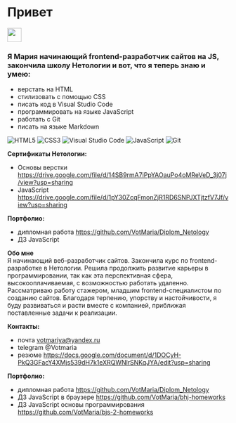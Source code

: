 <h1>Привет</h3>
<img src="https://github.com/blackcater/blackcater/raw/main/images/Hi.gif" height="32"/>  
<h3>Я Мария начинающий frontend-разработчик сайтов на JS, закончила школу Нетологии и вот, что я теперь знаю и умею:</h1>

- верстать на HTML  
- стилизовать с помощью CSS  
- писать код в Visual Studio Code  
- программировать на языке JavaScript  
- работать с Git  
- писать на языке Markdown 

![HTML5](https://img.shields.io/badge/html5-%23E34F26.svg?style=for-the-badge&logo=html5&logoColor=white)
![CSS3](https://img.shields.io/badge/css3-%231572B6.svg?style=for-the-badge&logo=css3&logoColor=white)
![Visual Studio Code](https://img.shields.io/badge/Visual%20Studio%20Code-0078d7.svg?style=for-the-badge&logo=visual-studio-code&logoColor=white)
![JavaScript](https://img.shields.io/badge/javascript-%23323330.svg?style=for-the-badge&logo=javascript&logoColor=%23F7DF1E)
![Git](https://img.shields.io/badge/git-%23F05033.svg?style=for-the-badge&logo=git&logoColor=white)

**Сертификаты Нетологии:**
- Основы верстки https://drive.google.com/file/d/14SB9rmA7iPpYAOauPo4oMReVeD_3j07j/view?usp=sharing
- JavaScript https://drive.google.com/file/d/1pY30ZcqFmonZjR1RD6SNPJXTjtzfV7Jf/view?usp=sharing

**Портфолио:**
- дипломная работа https://github.com/VotMaria/Diplom_Netology
- ДЗ JavaScript 

**Обо мне**  
Я начинающий веб-разработчик сайтов. Закончила курс по frontend-разработке в Нетологии. Решила продолжить развитие карьеры в программировании, так как эта перспективная сфера, высокооплачиваемая, с возможностью работать удаленно. Рассматриваю работу стажером, младшим frontend-специалистом по созданию сайтов.
Благодаря терпению, упорству и настойчивости, я буду развиваться и расти вместе с компанией, приближая поставленные задачи к реализации.

**Контакты:**
- почта votmariya@yandex.ru
- telegram @Votmaria
- резюме https://docs.google.com/document/d/1DOCyH-PkQ3GFacY4XMjs539dH7k1eXRQWNlrSNKqJYA/edit?usp=sharing

**Портфолио:**
- дипломная работа https://github.com/VotMaria/Diplom_Netology
- ДЗ JavaScript в браузере https://github.com/VotMaria/bhj-homeworks
- ДЗ JavaScript основы программирования https://github.com/VotMaria/bjs-2-homeworks
